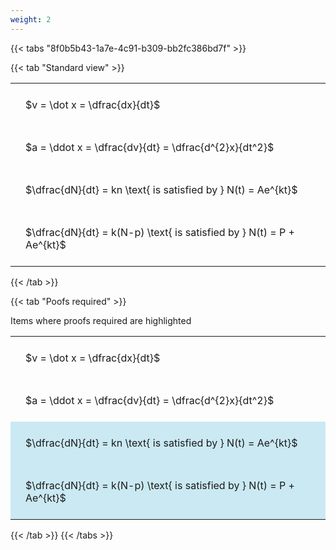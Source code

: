 ```yaml
---
weight: 2
---
```


{{< tabs "8f0b5b43-1a7e-4c91-b309-bb2fc386bd7f" >}}

{{< tab "Standard view" >}}

<style type="text/css">
#T_c9b90 th.col_heading {
  text-align: left;
  font-size: 1em;
}
#T_c9b90 td {
  text-align: left;
  font-size: 1em;
  padding: 1.5em;
}
</style>
<table id="T_c9b90">
  <thead>
  </thead>
  <tbody>
    <tr>
      <td id="T_c9b90_row0_col0" class="data row0 col0" >$v = \dot x = \dfrac{dx}{dt}$</td>
    </tr>
    <tr>
      <td id="T_c9b90_row1_col0" class="data row1 col0" >$a = \ddot x = \dfrac{dv}{dt} = \dfrac{d^{2}x}{dt^2}$</td>
    </tr>
    <tr>
      <td id="T_c9b90_row2_col0" class="data row2 col0" >$\dfrac{dN}{dt} = kn \text{ is satisfied by } N(t) = Ae^{kt}$</td>
    </tr>
    <tr>
      <td id="T_c9b90_row3_col0" class="data row3 col0" >$\dfrac{dN}{dt} = k(N-p) \text{ is satisfied by } N(t) = P + Ae^{kt}$</td>
    </tr>
  </tbody>
</table>
{{< /tab >}}

{{< tab "Poofs required" >}}

Items where proofs required are highlighted 
<br>
<style type="text/css">
#T_db677 th.col_heading {
  text-align: left;
  font-size: 1em;
}
#T_db677 td {
  text-align: left;
  font-size: 1em;
  padding: 1.5em;
}
#T_db677_row0_col0, #T_db677_row1_col0 {
  background-color: rgba(0,0,0,0);
}
#T_db677_row2_col0, #T_db677_row3_col0 {
  background-color: rgba(0,150,200, 0.2);
}
</style>
<table id="T_db677">
  <thead>
  </thead>
  <tbody>
    <tr>
      <td id="T_db677_row0_col0" class="data row0 col0" >$v = \dot x = \dfrac{dx}{dt}$</td>
    </tr>
    <tr>
      <td id="T_db677_row1_col0" class="data row1 col0" >$a = \ddot x = \dfrac{dv}{dt} = \dfrac{d^{2}x}{dt^2}$</td>
    </tr>
    <tr>
      <td id="T_db677_row2_col0" class="data row2 col0" >$\dfrac{dN}{dt} = kn \text{ is satisfied by } N(t) = Ae^{kt}$</td>
    </tr>
    <tr>
      <td id="T_db677_row3_col0" class="data row3 col0" >$\dfrac{dN}{dt} = k(N-p) \text{ is satisfied by } N(t) = P + Ae^{kt}$</td>
    </tr>
  </tbody>
</table>
{{< /tab >}}
{{< /tabs >}}